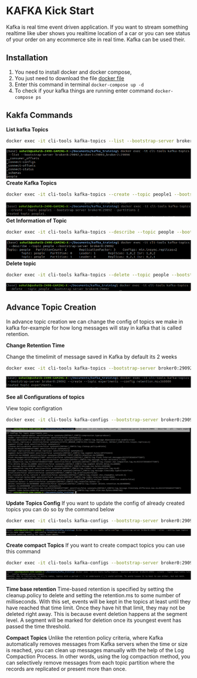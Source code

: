 # KAFKA Kick Start
Kafka is real time event driven application. If you want to stream something realtime like uber shows you realtime location of a car or you can see status of your order on any ecommerce site in real time. Kafka can be used their. 


## Installation
1. You need to install docker and docker compose,
2. You just need to download the file [docker file](docker-compose.yml) 
3. Enter this command in terminal ```docker-compose up -d```
4. To check if your kafka things are running enter command ```docker-compose ps```

## Kakfa Commands
**List kafka Topics**

```bash
docker exec -it cli-tools kafka-topics --list --bootstrap-server broker0:29092,broker1:29093,broker2:29094
```
![list](attachments/list_topics.png)
**Create Kafka Topics**
```bash
docker exec -it cli-tools kafka-topics --create --topic people1 --bootstrap-server broker0:29092 --partitions 2
```
![create](attachments/create_topic.png)
**Get Information of Topic**
```bash
docker exec -it cli-tools kafka-topics --describe --topic people --bootstrap-server broker0:29092
```
![describe](attachments/describe-topics.png)
**Delete topic**
```bash
docker exec -it cli-tools kafka-topics --delete --topic people --bootstrap-server broker0:29092
```
![delete](attachments/delete_topic.png)

## Advance Topic Creation
In advance topic creation we can change the config of topics we make in kafka for-example for how long messages will stay in kafka that is called retention.

**Change Retention Time**

Change the timelimit of message saved in Kafka by default its 2 weeks
```bash
docker exec -it cli-tools kafka-topics --bootstrap-server broker0:29092 --create --topic experiments --config retention.ms=360000
```
![retention](attachments/retention_topics.png)

**See all Configurations of topics**

View topic configration

```bash
docker exec -it cli-tools kafka-configs --bootstrap-server broker0:29092 --describe --all --topic experiments
```
![view topic config](attachments/see_config.png)

**Update Topics Config**
If you want to update the config of already created topics you can do so by the command below

```bash
docker exec -it cli-tools kafka-configs --bootstrap-server broker0:29092 --alter --entity-type topics --entity-name experiments --add-config retention.ms=360
```
![update-topics](attachments/update_topics.png)

**Create compact Topics**
If you want to create compact topics you can use this command
```bash
docker exec -it cli-tools kafka-configs --bootstrap-server broker0:29092 --alter --entity-type topics --entity-name experiments --add-config retention.ms=360
```
![compact-topcis](attachments/compact_topics.png)

**Time base retention**
Time-based retention is specified by setting the cleanup.policy to delete and setting the retention.ms to some number of milliseconds. With this set, events will be kept in the topics at least until they have reached that time limit. Once they have hit that limit, they may not be deleted right away. This is because event deletion happens at the segment level. A segment will be marked for deletion once its youngest event has passed the time threshold.

**Compact Topics**
Unlike the retention policy criteria, where Kafka automatically removes messages from Kafka servers when the time or size is reached, you can clean up messages manually with the help of the Log Compaction Process. In other words, using the log compaction method, you can selectively remove messages from each topic partition where the records are replicated or present more than once. 